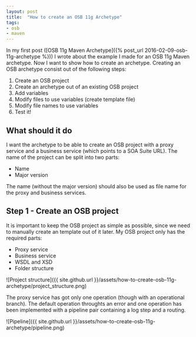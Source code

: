 ```yaml
---
layout: post
title:  "How to create an OSB 11g Archetype"
tags:
- osb
- maven
---
```


In my first post ([OSB 11g Maven Archetype]({% post_url 2016-02-09-osb-11g-archetype %})) I wrote about the example I made for an OSB 11g Maven archetype.
Now I want to show how to create an archetype. Creating an OSB archetype consist out of the following steps:

1. Create an OSB project
2. Create an archetype out of an existing OSB project
3. Add variables
4. Modify files to use variables (create template file)
5. Modify file names to use variables
6. Test it!

## What should it do

I want the archetype to be able to create an OSB project with a proxy service and a business service (which points to a SOA Suite URL). The name of the project
can be split into two parts:

- Name
- Major version 

The name (without the major version) should also be used as file name for the proxy and business services.

## Step  1 - Create an OSB project

It is important to keep the OSB project as simple as possible, since we need to manually create an template out of it later. My OSB project only has the required parts:

- Proxy service
- Business service
- WSDL and XSD
- Folder structure

![Project structure]({{ site.github.url }}/assets/how-to-create-osb-11g-archetype/project_structure.png)

The proxy service has got only one operation (though with an operational branch). The default operation throughts an error and one operation has been implemented with a pipeline pair containing a log step and a routing.

![Pipeline]({{ site.github.url }}/assets/how-to-create-osb-11g-archetype/pipeline.png)